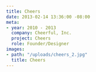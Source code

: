 ```yaml
---
title: Cheers
date: 2013-02-14 13:36:00 -08:00
meta:
- year: 2010 - 2013
  company: Cheerful, Inc.
  project: Cheers
  role: Founder/Designer
images:
- path: "/uploads/cheers_2.jpg"
  title: Cheers
---
```


